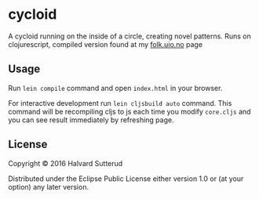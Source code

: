 # cycloid
A cycloid running on the inside of a circle, creating novel patterns. Runs on clojurescript, compiled version found at my [folk.uio.no](http://folk.uio.no/halvarsu/images/animations/cycloid/) page

## Usage

Run `lein compile` command and open `index.html` in your browser.

For interactive development run `lein cljsbuild auto` command. This command will be recompiling cljs to js each time you modify `core.cljs` and you can see result immediately by refreshing page.

## License

Copyright © 2016 Halvard Sutterud

Distributed under the Eclipse Public License either version 1.0 or (at
your option) any later version.
